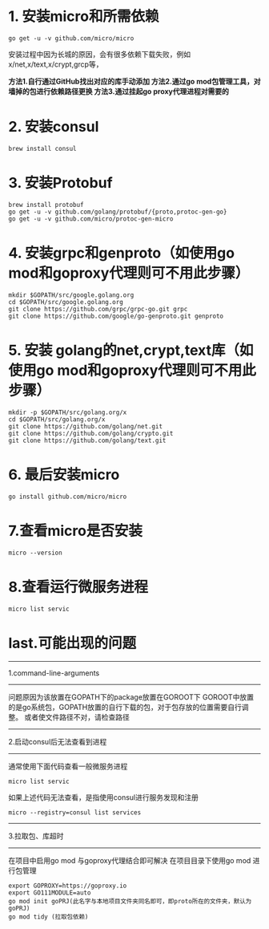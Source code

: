# 1. 安装micro和所需依赖
```
go get -u -v github.com/micro/micro
```
安装过程中因为长城的原因，会有很多依赖下载失败，例如x/net,x/text,x/crypt,grcp等，

**方法1.自行通过GitHub找出对应的库手动添加
方法2.通过go mod包管理工具，对墙掉的包进行依赖路径更换
方法3.通过挂起go proxy代理进程对需要的**
# 2. 安装consul
```
brew install consul
```
# 3. 安装Protobuf
```
brew install protobuf
go get -u -v github.com/golang/protobuf/{proto,protoc-gen-go}
go get -u -v github.com/micro/protoc-gen-micro
```
# 4. 安装grpc和genproto（如使用go mod和goproxy代理则可不用此步骤）
```
mkdir $GOPATH/src/google.golang.org
cd $GOPATH/src/google.golang.org
git clone https://github.com/grpc/grpc-go.git grpc
git clone https://github.com/google/go-genproto.git genproto
```
# 5. 安装 golang的net,crypt,text库（如使用go mod和goproxy代理则可不用此步骤）
```
mkdir -p $GOPATH/src/golang.org/x
cd $GOPATH/src/golang.org/x
git clone https://github.com/golang/net.git
git clone https://github.com/golang/crypto.git
git clone https://github.com/golang/text.git
```
# 6. 最后安装micro
```
go install github.com/micro/micro
```
# 7.查看micro是否安装
```
micro --version
```
# 8.查看运行微服务进程
```
micro list servic
```
# last.可能出现的问题
***
1.command-line-arguments
***
问题原因为该放置在GOPATH下的package放置在GOROOT下
GOROOT中放置的是go系统包，GOPATH放置的自行下载的包，对于包存放的位置需要自行调整。
或者使文件路径不对，请检查路径

***
2.启动consul后无法查看到进程
***
通常使用下面代码查看一般微服务进程
```
micro list servic
```
如果上述代码无法查看，是指使用consul进行服务发现和注册
```
micro --registry=consul list services
```

***
3.拉取包、库超时
***
在项目中启用go mod 与goproxy代理结合即可解决
在项目目录下使用go mod 进行包管理
```
export GOPROXY=https://goproxy.io
export GO111MODULE=auto
go mod init goPRJ(此名字与本地项目文件夹同名即可，即proto所在的文件夹，默认为goPRJ)
go mod tidy (拉取包依赖)
```

